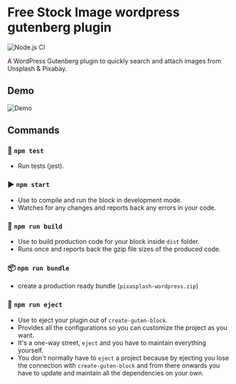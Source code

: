 # Free Stock Image wordpress gutenberg plugin
![Node.js CI](https://github.com/filiptronicek/pixa-pexels-wordpress/workflows/Node.js%20CI/badge.svg)


 A WordPress Gutenberg plugin to quickly search and attach images from Unsplash & Pixabay. 
 
## Demo
![Demo](https://s3.eu-west-3.amazonaws.com/static-ivanguillen.me/free-stock-images-demo.gif)

## Commands
### 🧪  `npm test`
- Run tests (jest).

### ▶  `npm start`
- Use to compile and run the block in development mode.
- Watches for any changes and reports back any errors in your code.

### 👷  `npm run build`
- Use to build production code for your block inside `dist` folder.
- Runs once and reports back the gzip file sizes of the produced code.

### 📦  `npm run bundle`
- create a production ready bundle (`pixasplash-wordpress.zip`)

### 🚀  `npm run eject`
- Use to eject your plugin out of `create-guten-block`.
- Provides all the configurations so you can customize the project as you want.
- It's a one-way street, `eject` and you have to maintain everything yourself.
- You don't normally have to `eject` a project because by ejecting you lose the connection with `create-guten-block` and from there onwards you have to update and maintain all the dependencies on your own.
